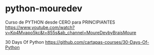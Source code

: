 # python-mouredev
Curso de PYTHON desde CERO para PRINCIPIANTES
https://www.youtube.com/watch?v=Kp4Mvapo5kc&t=855s&ab_channel=MoureDevbyBraisMoure

30 Days Of Python
https://github.com/cartapas-courses/30-Days-Of-Python